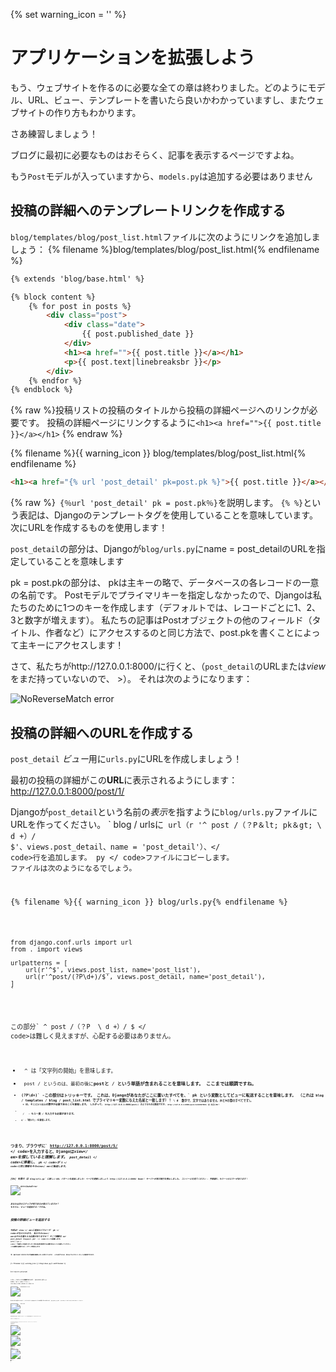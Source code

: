 {% set warning_icon = '<span class="glyphicon glyphicon-exclamation-sign" style="color: red;" aria-hidden="true" data-toggle="tooltip" title="An error is expected when you run this code!" ></span>' %}

# アプリケーションを拡張しよう

もう、ウェブサイトを作るのに必要な全ての章は終わりました。どのようにモデル、URL、ビュー、テンプレートを書いたら良いかわかっていますし、またウェブサイトの作り方もわかります。

さあ練習しましょう！

ブログに最初に必要なものはおそらく、記事を表示するページですよね。

もう`Post`モデルが入っていますから、`models.py`は追加する必要はありません

## 投稿の詳細へのテンプレートリンクを作成する

`blog/templates/blog/post_list.html`ファイルに次のようにリンクを追加しましょう： {% filename %}blog/templates/blog/post_list.html{% endfilename %}

```html
{% extends 'blog/base.html' %}

{% block content %}
    {% for post in posts %}
        <div class="post">
            <div class="date">
                {{ post.published_date }}
            </div>
            <h1><a href="">{{ post.title }}</a></h1>
            <p>{{ post.text|linebreaksbr }}</p>
        </div>
    {% endfor %}
{% endblock %}
```

{% raw %}投稿リストの投稿のタイトルから投稿の詳細ページへのリンクが必要です。 投稿の詳細ページにリンクするように`<h1><a href="">{{ post.title }}</a></h1>` {% endraw %}

{% filename %}{{ warning_icon }} blog/templates/blog/post_list.html{% endfilename %}

```html
<h1><a href="{% url 'post_detail' pk=post.pk %}">{{ post.title }}</a></h1>
```

{% raw %}` {％url 'post_detail' pk = post.pk％}`を説明します。 `{% %}`という表記は、Djangoのテンプレートタグを使用していることを意味しています。 次にURLを作成するものを使用します！

`post_detail`の部分は、Djangoが`blog/urls.py`にname = post_detailのURLを指定していることを意味します

pk = post.pkの部分は、 pkは主キーの略で、データベースの各レコードの一意の名前です。 Postモデルでプライマリキーを指定しなかったので、Djangoは私たちのために1つのキーを作成します（デフォルトでは、レコードごとに1、2、3と数字が増えます）。 私たちの記事はPostオブジェクトの他のフィールド（タイトル、作者など）にアクセスするのと同じ方法で、post.pkを書くことによって主キーにアクセスします！

さて、私たちがhttp://127.0.0.1:8000/に行くと、（`post_detail`のURLまたは*view*をまだ持っていないので、 >）。 それは次のようになります：

![NoReverseMatch error](images/no_reverse_match2.png)

## 投稿の詳細へのURLを作成する

`post_detail` *ビュー*用に`urls.py`にURLを作成しましょう！

最初の投稿の詳細がこの**URL**に表示されるようにします：http://127.0.0.1:8000/post/1/

Djangoが`post_detail`という名前の*表示*を指すように`blog/urls.py`ファイルにURLを作ってください。 ` blog / urlsに<code> url（r '^ post /（？P＆lt; pk＆gt; \ d +）/ $'、views.post_detail、name = 'post_detail'）、</ code>行を追加します。 py </ code>ファイルにコピーします。 ファイルは次のようになるでしょう。</p>

<p>{% filename %}{{ warning_icon }} blog/urls.py{% endfilename %}</p>

<pre><code class="python">from django.conf.urls import url
from . import views

urlpatterns = [
    url(r'^$', views.post_list, name='post_list'),
    url(r'^post/(?P<pk>\d+)/$', views.post_detail, name='post_detail'),
]
`</pre> 

この部分` ^ post /（？P <pk> \ d +）/ $ </ code>は難しく見えますが、心配する必要はありません。</p>

<ul>
<li><code> ^ </ code>は「文字列の開始」を意味します。</li>
<li><code> post / </ code>というのは、最初の後に<strong>post</ strong>と<strong> / </ strong>という単語が含まれることを意味します。 ここまでは順調ですね。</li>
<li><code>(?P<pk>\d+)` -この部分はトリッキーです。 これは、Djangoがあなたがここに置いたすべてを、` pk </ code>という変数としてビューに転送することを意味します。 （これは<code> blog / templates / blog / post_list.html </ code>でプライマリキー変数に与えた名前と一致します）！<code> \ d </ code> 数字で、文字ではありません（0と9の間のすべてです）。 
<code> + </ code>は、そこに1つ以上の数字が必要であることを意味します。 したがって、<code> http://127.0.0.1:8000/post// </ code>のようなものは無効ですが、<code> http://127.0.0.1:8000/post/1234567890/ </ code>は 完全にOK！</li>
<li>
<code> / </ code>  - もう一度<strong> / </ strong>を入力する必要があります。</li>
<li><code>$` -「終わり」!を意味します。</li> </ul> 

つまり、ブラウザに` http://127.0.0.1:8000/post/5/ </ code>を入力すると、Djangoは<em>view</ em>を探していると理解します。<code> post_detail </ code>に移動し、<code> pk </ code>が<code> 5 </ code>と同じ情報をその<em>view</ em>に転送します。</p>

<p>[Ok] を我々 は <code>blog/urls.py` に新しい URL パターンを追加しました! ページを更新しましょう：http://127.0.0.1:8000/ Boom！ サーバーが再び実行を停止しました。 コンソールを見てください - 予想通り、もう一つのエラーがあります！

![AttributeError](images/attribute_error2.png)

あなたは次のステップが何であるか覚えていますか？ もちろん：ビューを追加する！ですね。

## 投稿の詳細ビューを追加する

今回は* view </ em>に追加のパラメータ` pk </ code>が与えられます。 私たちの<em>view</ em>はそれを捕らえる必要がありますか？ そこで関数を<code> def post_detail（request、pk）：</ code>として定義します。 urls（<code> pk </ code>）で指定した名前とまったく同じ名前を使用する必要があることに注意してください。 この変数を省略すると、エラーが発生します。</p>

<p>今、私たちは1つだけのブログ投稿を取得したいと考えています。 これを行うには、次のようにクエリーセットを使用できます。</p>

<p>{% filename %}{{ warning_icon }} blog/views.py{% endfilename %}</p>

<pre><code class="python">Post.objects.get(pk=pk)
`</pre> 

しかし、このコードには問題があります。 与えられた`主キー</ code>（<code> pk </ code>）で<code> Post </ code>が存在しない場合、非常に醜いエラーが発生します。</p>

<p><img src="images/does_not_exist2.png" alt="DoesNotExist error" /></p>

<p>私たちはそれを望んでいません！ しかしもちろん、Djangoには、それを処理するものがあります：<code> get_object_or_404 </ code>。 与えられた<code> pk </ code>に<code> Post </ code>がない場合、<code> Page Not Found 404 </ code>のページが表示されます。</p>

<p><img src="images/404_2.png" alt="Page not found" /></p>

<p>自分用の<code>Page not found</ code>ページを作成することもできます。 しかし、それは現在非常に重要ではないので、私たちはそれをスキップします。</p>

<p><code> views.py </ code>ファイルに<em>view</ em>を追加してください。</p>

<p><code> blog / urls.py </ code>では<code> views.post_detail </ code>というビューを参照する<code> post_detail </ code>という名前のURLルールを作成しました。 これは、Djangoが<code> blog / views.py </ code>内の<code> post_detail </ code>というビュー機能を使うことを意味します。</p>

<p><code> blog / views.py </ code>を開き、他の<code>from</ code>行の近くに次のコードを追加する必要があります。</p>

<p>{% filename %}blog/views.py{% endfilename %}</p>

<pre><code class="python">from django.shortcuts import render, get_object_or_404
`</pre> 

ファイルの最後に*view</ em>を追加します：</p> 

{% filename %}blog/views.py{% endfilename %}

```python
def post_detail(request, pk):
    post = get_object_or_404(Post, pk=pk)
    return render(request, 'blog/post_detail.html', {'post': post})
```

ページを更新してみましょう：http://127.0.0.1:8000/

![Post list view](images/post_list2.png)

出来ましたね！ しかし、あなたはブログのポストタイトルのリンクをクリックするとどうなりますか？

![TemplateDoesNotExist error](images/template_does_not_exist2.png)

あらいやだ！ 別のエラー！ しかし、私たちはすでにそれに対処する方法をすでに知っていますね。 そう！テンプレートを追加する必要があります！

## 投稿の詳細へのテンプレートリンクを作成する

` blog / templates / blog </ code>に<code> post_detail.html </ code>というファイルを作成します。</p>

<p>こんな感じですね。</p>

<p>{% filename %}blog/templates/blog/post_detail.html{% endfilename %}</p>

<pre><code class="html">{% extends 'blog/base.html' %}

{% block content %}
    <div class="post">
        {% if post.published_date %}
            <div class="date">
                {{ post.published_date }}
            </div>
        {% endif %}
        <h1>{{ post.title }}</h1>
        <p>{{ post.text|linebreaksbr }}</p>
    </div>
{% endblock %}
`</pre> 

もう一度` base.html </ code>を拡張します。 <code> content </ code>ブロックでは、投稿のpublished_date（存在する場合）、タイトル、およびテキストを表示します。 しかし、私たちはいくつかの重要なことについて議論すべきですよね？</p>

<p>{% raw %}<code>{% if ... %} ...  {％endif％}は、何かをチェックしたいときに使用できるテンプレートタグです。 (<code>if ... else... Introduction to Pythonのチャプターでやってこを覚えていますか？）このシナリオでは我々はポストの<code>published_date`が空ではないかどうかを確認します。{% endraw %}

これで、` TemplateDoesNotExist </ code>がなくなったかどうか確認してページを更新できます。</p>

<p><img src="images/post_detail2.png" alt="Post detail page" /></p>

<p>イェーイ！うまくできていますね！</p>

<h1>Deploy time!</h1>

<p>あなたのウェブサイトがまだPythonAnywhere上で動作するかどうかを確認してみましょう。</p>

<p>{% filename %}command-line{% endfilename %}</p>

<pre><code>$ git status
$ git add --all .
$ git status
$ git commit -m "Added view and template for detailed blog post as well as CSS for the site."
$ git push
`</pre> 

それから、[ PythonAnywhere Bash console](https://www.pythonanywhere.com/consoles/)で：

{% filename %}command-line{% endfilename %}

    $ cd ~/<your-pythonanywhere-username>.pythonanywhere.com
    $ git pull
    [...]
    

(`<your-pythonanywhere-username>`の部分を、自分の実際のPythonAnywhereのユーザー名に角カッコをはずして置き換えることを忘れずに)

## サーバー上の静的ファイルの更新

PythonAnywhereのようなサーバは、（CSSファイルのような）「静的ファイル」をPythonファイルとは違って扱うのが好きです。なぜなら、それらが高速に読み込まれるように最適化できるからです。 その結果、CSSファイルを変更するたびに、サーバー上で追加のコマンドを実行して、更新するように指示する必要があります。 コマンドは` collectstatic </ code>です。</p>

<p>あなたが使用している<code> source myenv / bin / activate </ code>コマンドと同じです（PythonAnywhereはこれを行うために<code> workon </ code>というコマンドを使用します） あなた自身のコンピュータで）：</p>

<p>{% filename %}command-line{% endfilename %}</p>

<pre><code>$ workon <your-pythonanywhere-username>.pythonanywhere.com
(ola.pythonanywhere.com)$ python manage.py collectstatic
[...]
`</pre> 

 manage.py collectstatic </ code>コマンドは、<code> manage.py migrate </ code>のようなものです。  私たちはコードをいくつか変更してから、Djangoにサーバの静的ファイルのコレクションまたはデータベースに変更を適用するよう指示します。</p>

<p>いずれにしても、<a href="https://www.pythonanywhere.com/web_app_setup/"> Webタブ</a>にアクセスして、<strong> Reload </ strong>を押す準備が整いました。</p>

<p>そしてdeployします! おめでとうございます :)</p>